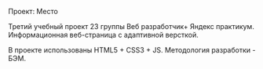 Проект: Место

Третий учебный проект 23 группы Веб разработчик+ Яндекс практикум. Информационная веб-страница с адаптивной версткой.

В проекте использованы HTML5 + CSS3 + JS. Методология разработки - БЭМ.
